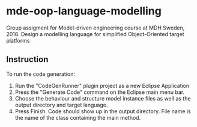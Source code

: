 # mde-oop-language-modelling

Group assigment for Model-driven engineering course at MDH Sweden, 2016. Design a modelling language for simplified Object-Oriented target platforms

## Instruction

To run the code generation:

1. Run the "CodeGenRunner" plugin project as a new Eclipse Application
2. Press the "Generate Code" command on the Eclipse main menu bar.
3. Choose the behaviour and structure model instance files as well as the output directory and target language.
4. Press Finish. Code should show up in the output directory. File name is the name of the class containing the main method.
